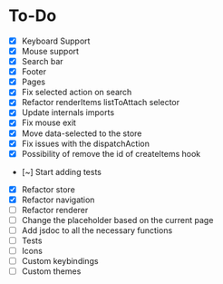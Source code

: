 # To-Do

- [x] Keyboard Support
- [x] Mouse support
- [x] Search bar
- [x] Footer
- [x] Pages
- [x] Fix selected action on search
- [x] Refactor renderItems listToAttach selector
- [x] Update internals imports
- [x] Fix mouse exit
- [x] Move data-selected to the store
- [x] Fix issues with the dispatchAction
- [x] Possibility of remove the id of createItems hook
- [~] Start adding tests
- [x] Refactor store
- [x] Refactor navigation
- [ ] Refactor renderer
- [ ] Change the placeholder based on the current page
- [ ] Add jsdoc to all the necessary functions
- [ ] Tests
- [ ] Icons
- [ ] Custom keybindings
- [ ] Custom themes

